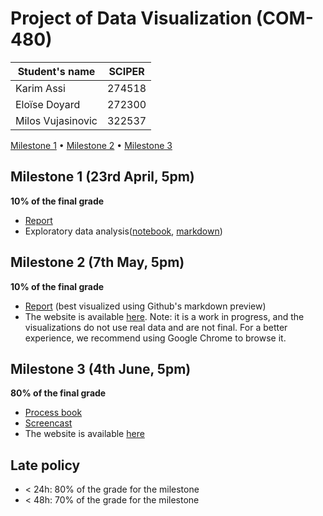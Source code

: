 # Project of Data Visualization (COM-480)

| Student's name | SCIPER |
| -------------- | ------ |
| Karim Assi | 274518 |
| Eloïse Doyard | 272300 |
| Milos Vujasinovic | 322537 |

[Milestone 1](milestones/milestone1.md) • [Milestone 2](milestones/milestone2.md) • [Milestone 3](#milestone-3)

## Milestone 1 (23rd April, 5pm)

**10% of the final grade**

- [Report](milestones/milestone1.md)
- Exploratory data analysis([notebook](milestones/eda.ipynb), [markdown](milestones/eda.md))

## Milestone 2 (7th May, 5pm)

**10% of the final grade**

- [Report](milestones/milestone2.md) (best visualized using Github's markdown preview)
- The website is available [here](https://com-480-data-visualization.github.io/data-visualization-project-2021-d3-musketeers/). Note: it is a work in progress, and the visualizations do not use real data and are not final. For a better experience, we recommend using Google Chrome to browse it.

## Milestone 3 (4th June, 5pm)

**80% of the final grade**

- [Process book](milestones/ProcessBook.pdf)
- [Screencast](https://www.youtube.com/)
- The website is available [here](https://com-480-data-visualization.github.io/data-visualization-project-2021-d3-musketeers/)


## Late policy

- < 24h: 80% of the grade for the milestone
- < 48h: 70% of the grade for the milestone
